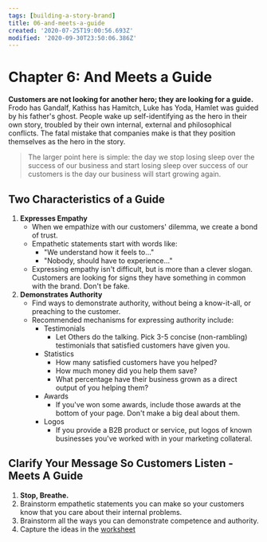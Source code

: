 ```yaml
---
tags: [building-a-story-brand]
title: 06-and-meets-a-guide
created: '2020-07-25T19:00:56.693Z'
modified: '2020-09-30T23:50:06.386Z'
---
```


# Chapter 6: And Meets a Guide

**Customers are not looking for another hero; they are looking for a guide.**  Frodo has Gandalf, Kathiss has Hamitch, Luke has Yoda, Hamlet was guided by his father's ghost. People wake up self-identifying as the hero in their own story, troubled by their own internal, external and philosophical conflicts. The fatal mistake that companies make is that they position themselves as the hero in the story.

> The larger point here is simple: the day we stop losing sleep over the success of our business and start losing sleep over success of our customers is the day our business will start growing again.

## Two Characteristics of a Guide

1. **Expresses Empathy**
    - When we empathize with our customers' dilemma, we create a bond of trust.
    - Empathetic statements start with words like:
        - "We understand how it feels to..."
        - "Nobody, should have to experience..."
    - Expressing empathy isn't difficult, but is more than a clever slogan.  Customers are looking for signs they have something in common with the brand.  Don't be fake.
2. **Demonstrates Authority**
    - Find ways to demonstrate authority, without being a know-it-all, or preaching to the customer.
    - Recommended mechanisms for expressing authority include:
        - Testimonials
            - Let Others do the talking.  Pick 3-5 concise (non-rambling) testimonials that satisfied customers have given you.
        - Statistics
            - How many satisfied customers have you helped?
            - How much money did you help them save?
            - What percentage have their business grown as a direct output of you helping them?
        - Awards
            - If you've won some awards, include those awards at the bottom of your page.  Don't make a big deal about them.
        - Logos
            - If you provide a B2B product or service, put logos of known businesses you've worked with in your marketing collateral.

## Clarify Your Message So Customers Listen - Meets A Guide

1. **Stop, Breathe.**
2. Brainstorm empathetic statements you can make so your customers know that you care about their internal problems.
3. Brainstorm all the ways you can demonstrate competence and authority.
4. Capture the ideas in the [worksheet](./building-a-storybrand-worksheet.pdf)
